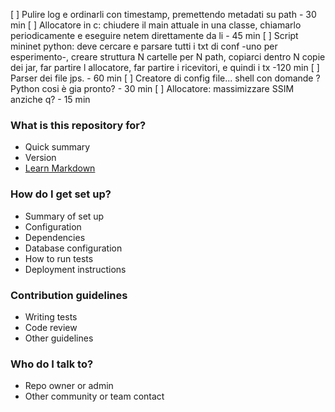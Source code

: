 [ ] Pulire log e ordinarli con timestamp, premettendo metadati su path - 30 min
[ ] Allocatore in c: chiudere il main attuale in una classe, chiamarlo periodicamente e eseguire netem direttamente da li - 45 min
[ ] Script mininet python: deve cercare e parsare tutti i txt di conf -uno per esperimento-, creare struttura N cartelle per N path,  copiarci dentro N copie dei jar, far partire l allocatore, far partire i ricevitori,  e quindi i tx -120 min
[ ] Parser dei file jps. - 60 min 
[ ] Creatore di config file... shell con domande ? Python cosi è gia pronto? - 30 min
[ ] Allocatore: massimizzare SSIM anziche q? - 15 min
### What is this repository for? ###

* Quick summary
* Version
* [Learn Markdown](https://bitbucket.org/tutorials/markdowndemo)

### How do I get set up? ###

* Summary of set up
* Configuration
* Dependencies
* Database configuration
* How to run tests
* Deployment instructions

### Contribution guidelines ###

* Writing tests
* Code review
* Other guidelines

### Who do I talk to? ###

* Repo owner or admin
* Other community or team contact
